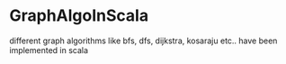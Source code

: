 # GraphAlgoInScala
different graph algorithms like bfs, dfs, dijkstra, kosaraju etc.. have been implemented in scala 
